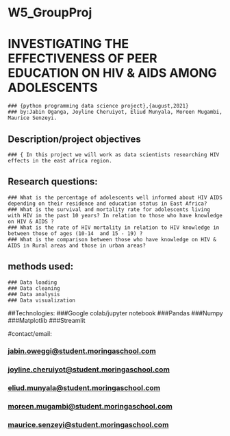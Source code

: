 # W5_GroupProj

# INVESTIGATING THE EFFECTIVENESS OF PEER EDUCATION ON HIV & AIDS AMONG ADOLESCENTS
    ### {python programming data science project},{august,2021}
    ### by:Jabin Oganga, Joyline Cheruiyot, Eliud Munyala, Moreen Mugambi, Maurice Senzeyi.
    
## Description/project objectives
    ### { In this project we will work as data scientists researching HIV effects in the east africa region. 
    
    
## Research questions:
    ### What is the percentage of adolescents well informed about HIV AIDS depending on their residence and education status in East Africa?
    ### What is the survival and mortality rate for adolescents living with HIV in the past 10 years? In relation to those who have knowledge on HIV & AIDS ?
    ### What is the rate of HIV mortality in relation to HIV knowledge in between those of ages (10-14  and 15 - 19) ?
    ### What is the comparison between those who have knowledge on HIV & AIDS in Rural areas and those in urban areas?
    
    
 ## methods used:
    ### Data loading 
    ### Data cleaning
    ### Data analysis
    ### Data visualization
    
    
 ##Technologies:
    ###Google colab/jupyter notebook
    ###Pandas
    ###Numpy
    ###Matplotlib
    ###Streamlit
    
    
#contact/email:
  ### jabin.oweggi@student.moringaschool.com
  ### joyline.cheruiyot@student.moringaschool.com
  ### eliud.munyala@student.moringaschool.com
  ### moreen.mugambi@student.moringaschool.com
  ### maurice.senzeyi@student.moringaschool.com

